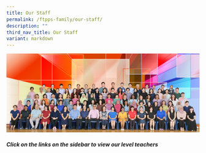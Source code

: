 ```yaml
---
title: Our Staff
permalink: /ftpps-family/our-staff/
description: ""
third_nav_title: Our Staff
variant: markdown
---
```

![](/images/Staff_Group.jpg)
##### Click on the links on the sidebar to view our level teachers